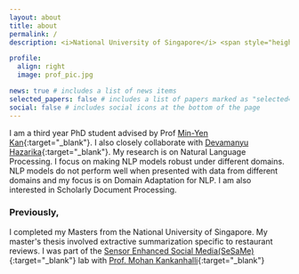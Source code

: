```yaml
---
layout: about
title: about
permalink: /
description: <i>National University of Singapore</i> <span style="height:10px; width:10px; background-color:gray; border-radius:50%; opacity:50%; display:inline-block; margin-right:0.25rem; margin-left:0.25rem;"></span> <i>WING NUS</i> <span style="height:10px; width:10px; background-color:gray; border-radius:50%; display:inline-block; margin-right:0.25rem;margin-left:0.25rem; opacity:50%;"></span>

profile:
  align: right
  image: prof_pic.jpg

news: true # includes a list of news items
selected_papers: false # includes a list of papers marked as "selected={true}"
social: false # includes social icons at the bottom of the page
---
```


I am a third year PhD student advised by Prof [Min-Yen Kan](https://www.comp.nus.edu.sg/~kanmy/){:target="\_blank"}. I also closely collaborate with [Devamanyu Hazarika](https://devamanyu.com){:target="\_blank"}. My research is on Natural Language Processing. I focus on making NLP models robust under different domains. NLP models do not perform well when presented with data from different domains and my focus is on Domain Adaptation for NLP. I am also interested in Scholarly Document Processing.

### Previously,

I completed my Masters from the National University of Singapore. My master's thesis involved extractive summarization specific to restaurant reviews. I was part of the [Sensor Enhanced Social Media(SeSaMe)](){:target="\_blank"} lab with [Prof. Mohan Kankanhalli](https://www.comp.nus.edu.sg/~mohan/){:target="\_blank"}

<!-- Write your biography here. Tell the world about yourself. Link to your favorite [subreddit](http://reddit.com){:target="\_blank"}. You can put a picture in, too. The code is already in, just name your picture `prof_pic.jpg` and put it in the `img/` folder.

Put your address / P.O. box / other info right below your picture. You can also disable any these elements by editing `profile` property of the YAML header of your `_pages/about.md`. Edit `_bibliography/papers.bib` and Jekyll will render your [publications page](/al-folio/publications/) automatically.

Link to your social media connections, too. This theme is set up to use [Font Awesome icons](http://fortawesome.github.io/Font-Awesome/){:target="\_blank"} and [Academicons](https://jpswalsh.github.io/academicons/){:target="\_blank"}, like the ones below. Add your Facebook, Twitter, LinkedIn, Google Scholar, or just disable all of them. -->
